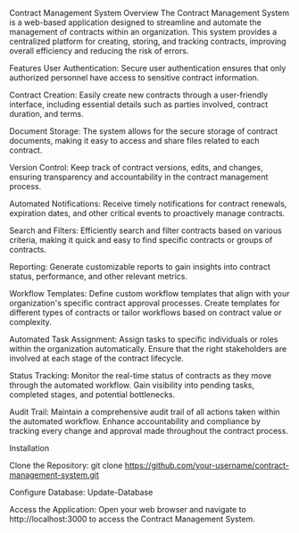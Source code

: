 Contract Management System
Overview
The Contract Management System is a web-based application designed to streamline and automate the management of contracts within an organization. This system provides a centralized platform for creating, storing, and tracking contracts, improving overall efficiency and reducing the risk of errors.

Features
User Authentication: 
Secure user authentication ensures that only authorized personnel have access to sensitive contract information.

Contract Creation: 
Easily create new contracts through a user-friendly interface, including essential details such as parties involved, contract duration, and terms.

Document Storage: 
The system allows for the secure storage of contract documents, making it easy to access and share files related to each contract.

Version Control: 
Keep track of contract versions, edits, and changes, ensuring transparency and accountability in the contract management process.

Automated Notifications: 
Receive timely notifications for contract renewals, expiration dates, and other critical events to proactively manage contracts.

Search and Filters: 
Efficiently search and filter contracts based on various criteria, making it quick and easy to find specific contracts or groups of contracts.

Reporting: 
Generate customizable reports to gain insights into contract status, performance, and other relevant metrics.

Workflow Templates:
Define custom workflow templates that align with your organization's specific contract approval processes.
Create templates for different types of contracts or tailor workflows based on contract value or complexity.

Automated Task Assignment:
Assign tasks to specific individuals or roles within the organization automatically.
Ensure that the right stakeholders are involved at each stage of the contract lifecycle.

Status Tracking:
Monitor the real-time status of contracts as they move through the automated workflow.
Gain visibility into pending tasks, completed stages, and potential bottlenecks.

Audit Trail:
Maintain a comprehensive audit trail of all actions taken within the automated workflow.
Enhance accountability and compliance by tracking every change and approval made throughout the contract process.

Installation

Clone the Repository:
git clone https://github.com/your-username/contract-management-system.git

Configure Database:
Update-Database

Access the Application:
Open your web browser and navigate to http://localhost:3000 to access the Contract Management System.
